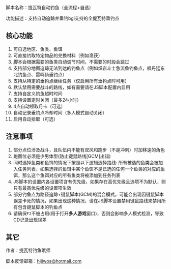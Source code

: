 脚本名称：提瓦特自动钓鱼（全流程+自选）

功能描述：支持自动追踪并垂钓bgi支持的全提瓦特垂钓点

## 核心功能

1. 可自选地区、鱼类、鱼饵
2. 可直接钓取特定物品的兑换材料（例如渔获）
3. 脚本会根据需要的鱼类自动调节时间，不需要的时段会跳过
4. 支持部分地图追踪无法到达的钓鱼点（例如炽岩斗士急流鱼钓鱼点，枫丹廷东北钓鱼点、雷鸣仙垂钓点）
5. 支持从特定的垂钓点继续任务（仅启用所有垂钓点时可用）
6. 默认禁用需要战斗的路线，如有需要请在JS脚本配置内启用
7. 支持自定义钓鱼超时时间
8. 支持设置定时关闭（最多24小时）
9. 4点自动领取月卡（可选）
10. 自动记录垂钓点冷却时间（多人模式自动关闭）
11. 启用自动拾取（可选）

## 注意事项

1. 部分点位涉及战斗，且队伍内不能有双风和跑步（不是冲刺）时加移速的角色
2. 跑图位必须是少男体型(防止键鼠路线[GCM]出错)
3. 同时选择鱼类和鱼饵的情况下按照以下逻辑选择路线: 所有被选的鱼类会被加入任务列表，如果选择的鱼饵中某个鱼饵不是已选的任何一个鱼类的对应的鱼饵，那么这个鱼饵对应的所有鱼类将被添加到任务列表
4. JS脚本的设置内各设置项含有优先级，如果存在高优先级且选项不为默认，则只有最高优先级的设置项生效
5. 部分钓鱼点为路径追踪+键鼠脚本(GCM)的混合模式，可能会出现因键鼠脚本误差卡死的情况，如果出现这种情况，请在JS脚本设置禁用键鼠路线来禁用所有包含键鼠脚本的钓鱼点
6. 请确保```F2```不被占用(用于打开**多人游戏**窗口)，否则会影响多人模式检测，导致CD记录出现误差

## 其它

作者：提瓦特钓鱼玳师

脚本反馈邮箱：hijiwos@hotmail.com